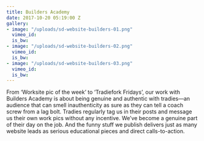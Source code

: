 ```yaml
---
title: Builders Academy
date: 2017-10-20 05:19:00 Z
gallery:
- image: "/uploads/sd-website-builders-01.png"
  vimeo_id: 
  is_bw: 
- image: "/uploads/sd-website-builders-02.png"
  vimeo_id: 
  is_bw: 
- image: "/uploads/sd-website-builders-03.png"
  vimeo_id: 
  is_bw: 
---
```


From ‘Worksite pic of the week’ to ‘Tradiefork Fridays’, our work with Builders Academy is about being genuine and authentic with tradies—an audience that can smell inauthenticity as sure as they can tell a coach screw from a lag bolt. Tradies regularly tag us in their posts and message us their own work pics without any incentive. We’ve become a genuine part of their day on the job. And the funny stuff we publish delivers just as many website leads as serious educational pieces and direct calls-to-action.